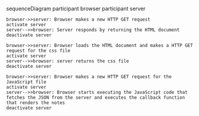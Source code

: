 sequenceDiagram
    participant browser
    participant server
    
    browser->>server: Browser makes a new HTTP GET request
    activate server
    server-->>browser: Server responds by returning the HTML document
    deactivate server
    
    browser->>server: Browser loads the HTML document and makes a HTTP GET request for the css file
    activate server
    server-->>browser: server returns the css file
    deactivate server
       
    browser->>server: Browser makes a new HTTP GET request for the JavaScript file
    activate server
    server-->>browser: Browser starts executing the JavaScript code that fetches the JSON from the server and executes the callback function that renders the notes
    deactivate server    
